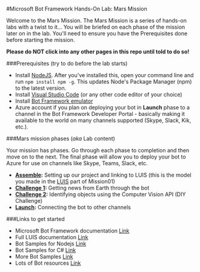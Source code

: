 #Microsoft Bot Framework Hands-On Lab: Mars Mission

Welcome to the Mars Mission. The Mars Mission is a series of hands-on labs with a twist to it... You will be briefed on each phase of the mission later on in the lab. You'll need to ensure you have the Prerequisites done before starting the mission.

**Please do NOT click into any other pages in this repo until told to do so!**

###Prerequisites (try to do before the lab starts)

- Install [NodeJS](https://nodejs.org/en/). After you've installed this, open your command line and run `npm install npm -g`. This updates Node's Package Manager (npm) to the latest version.
- Install [Visual Studio Code](https://code.visualstudio.com/) (or any other code editor of your choice)
- Install [Bot Framework emulator](https://emulator.botframework.com)
- Azure account if you plan on deploying your bot in **Launch** phase to a channel in the Bot Framework Developer Portal - basically making it available to the world on many channels supported (Skype, Slack, Kik, etc.).

###Mars mission phases (_aka_ Lab content)

Your mission has phases.  Go through each phase to completion and then move on to the next.  The final phase will allow you to deploy your bot to Azure for use on channels like Skype, Teams, Slack, etc. 

- **[Assemble](Assemble.md):** Setting up our project and linking to LUIS (this is the model you made in the [LUIS](../Mission01/LUIS.md) part of Mission01)
- **[Challenge 1](Challenge1.md):** Getting news from Earth through the bot
- **[Challenge 2](Challenge2.md):** Identifying objects using the Computer Vision API (DIY Challenge)
- **[Launch](Launch.md):** Connecting the bot to other channels

###Links to get started

- Microsoft Bot Framework documentation [Link](https://docs.botframework.com/en-us/)
- Full LUIS documentation [Link](https://www.luis.ai/help)
- Bot Samples for Nodejs [Link](https://github.com/Microsoft/BotBuilder/tree/master/Node/examples)
- Bot Samples for C# [Link](https://github.com/Microsoft/BotBuilder/tree/master/CSharp/Samples)
- More Bot Samples [Link](https://github.com/Microsoft/BotBuilder-Samples)
- Lots of Bot resources [Link](https://aka.ms/botresources)
